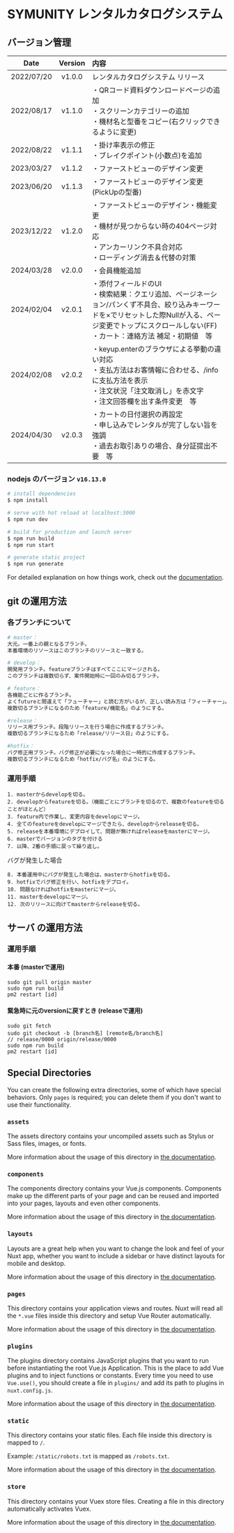# SYMUNITY レンタルカタログシステム

## バージョン管理
|Date|Version|内容|
|:--:|:--:|:---|
|2022/07/20|v1.0.0|レンタルカタログシステム リリース|
|2022/08/17|v1.1.0|・QRコード資料ダウンロードページの追加<br>・スクリーンカテゴリーの追加<br>・機材名と型番をコピー(右クリックできるように変更)|
|2022/08/22|v1.1.1|・掛け率表示の修正<br>・ブレイクポイント(小数点)を追加|
|2023/03/27|v1.1.2|・ファーストビューのデザイン変更|
|2023/06/20|v1.1.3|・ファーストビューのデザイン変更(PickUpの型番)|
|2023/12/22|v1.2.0|・ファーストビューのデザイン・機能変更<br>・機材が見つからない時の404ページ対応<br>・アンカーリンク不具合対応<br>・ローディング消去＆代替の対策|
|2024/03/28|v2.0.0|・会員機能追加
|2024/02/04|v2.0.1|・添付フィールドのUI<br>・検索結果：クエリ追加、ページネーション/パンくず不具合、絞り込みキーワードを×でリセットした際Nullが入る、ページ変更でトップにスクロールしない(FF)<br>・カート：連絡方法 補足・初期値　等
|2024/02/08|v2.0.2|・keyup.enterのブラウザによる挙動の違い対応<br>・支払方法はお客情報に合わせる、/infoに支払方法を表示<br>・注文状況「注文取消し」を赤文字<br>・注文回答欄を出す条件変更　等
|2024/04/30|v2.0.3|・カートの日付選択の再設定<br>・申し込みでレンタルが完了しない旨を強調<br>・過去お取引ありの場合、身分証提出不要　等

### nodejs のバージョン `v16.13.0`

```bash
# install dependencies
$ npm install

# serve with hot reload at localhost:3000
$ npm run dev

# build for production and launch server
$ npm run build
$ npm run start

# generate static project
$ npm run generate
```

For detailed explanation on how things work, check out the [documentation](https://nuxtjs.org).

## git の運用方法

### 各ブランチについて

```bash
# master：
大元。一番上の親となるブランチ。
本番環境のリソースはこのブランチのリソースと一致する。

# develop：
開発用ブランチ。featureブランチはすべてここにマージされる。
このブランチは複数切らず、案件開始時に一回のみ切るブランチ。

# feature：
各機能ごとに作るブランチ。
よくfutureと間違えて「フューチャー」と読む方がいるが、正しい読み方は「フィーチャー」。
複数切るブランチになるのため「feature/機能名」のようにする。

#release：
リリース用ブランチ。段階リリースを行う場合に作成するブランチ。
複数切るブランチになるため「release/リリース日」のようにする。

#hotfix：
バグ修正用ブランチ。バグ修正が必要になった場合に一時的に作成するブランチ。
複数切るブランチになるため「hotfix/バグ名」のようにする。
```

### 運用手順

```
1. masterからdevelopを切る。
2. developからfeatureを切る。（機能ごとにブランチを切るので、複数のfeatureを切ることがほとんど）
3. feature内で作業し、変更内容をdevelopにマージ。
4. 全てのfeatureをdevelopにマージできたら、developからreleaseを切る。
5. releaseを本番環境にデプロイして、問題が無ければreleaseをmasterにマージ。
6. masterでバージョンのタグを付ける
7. 以降、2番の手順に戻って繰り返し。
```
バグが発生した場合
```
8. 本番運用中にバグが発生した場合は、masterからhotfixを切る。
9. hotfixでバグ修正を行い、hotfixをデプロイ。
10. 問題なければhotfixをmasterにマージ。
11. masterをdevelopにマージ。
12. 次のリリースに向けてmasterからreleaseを切る。

```
## サーバ の運用方法
### 運用手順
#### 本番 (masterで運用)
```
sudo git pull origin master
sudo npm run build
pm2 restart [id]
```
#### 緊急時に元のversionに戻すとき (releaseで運用)
```
sudo git fetch
sudo git checkout -b [branch名] [remote名/branch名]
// release/0000 origin/release/0000
sudo npm run build
pm2 restart [id]
```



## Special Directories

You can create the following extra directories, some of which have special behaviors. Only `pages` is required; you can delete them if you don't want to use their functionality.

### `assets`

The assets directory contains your uncompiled assets such as Stylus or Sass files, images, or fonts.

More information about the usage of this directory in [the documentation](https://nuxtjs.org/docs/2.x/directory-structure/assets).

### `components`

The components directory contains your Vue.js components. Components make up the different parts of your page and can be reused and imported into your pages, layouts and even other components.

More information about the usage of this directory in [the documentation](https://nuxtjs.org/docs/2.x/directory-structure/components).

### `layouts`

Layouts are a great help when you want to change the look and feel of your Nuxt app, whether you want to include a sidebar or have distinct layouts for mobile and desktop.

More information about the usage of this directory in [the documentation](https://nuxtjs.org/docs/2.x/directory-structure/layouts).

### `pages`

This directory contains your application views and routes. Nuxt will read all the `*.vue` files inside this directory and setup Vue Router automatically.

More information about the usage of this directory in [the documentation](https://nuxtjs.org/docs/2.x/get-started/routing).

### `plugins`

The plugins directory contains JavaScript plugins that you want to run before instantiating the root Vue.js Application. This is the place to add Vue plugins and to inject functions or constants. Every time you need to use `Vue.use()`, you should create a file in `plugins/` and add its path to plugins in `nuxt.config.js`.

More information about the usage of this directory in [the documentation](https://nuxtjs.org/docs/2.x/directory-structure/plugins).

### `static`

This directory contains your static files. Each file inside this directory is mapped to `/`.

Example: `/static/robots.txt` is mapped as `/robots.txt`.

More information about the usage of this directory in [the documentation](https://nuxtjs.org/docs/2.x/directory-structure/static).

### `store`

This directory contains your Vuex store files. Creating a file in this directory automatically activates Vuex.

More information about the usage of this directory in [the documentation](https://nuxtjs.org/docs/2.x/directory-structure/store).
